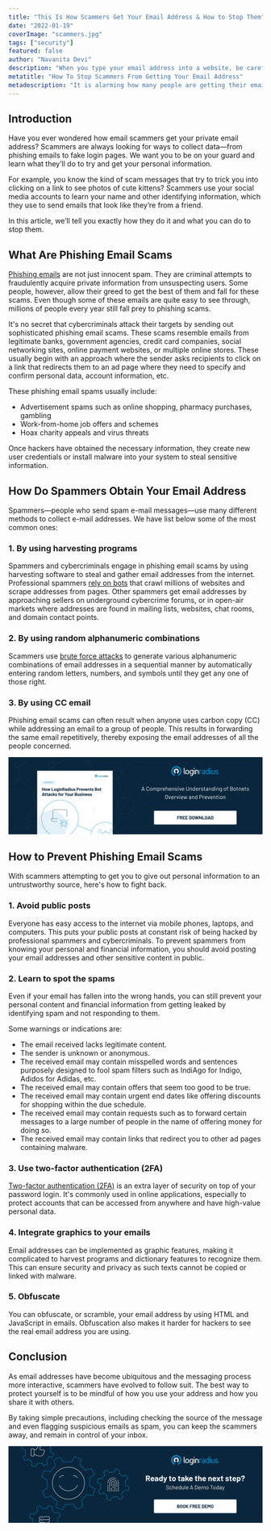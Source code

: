 ```yaml
---
title: "This Is How Scammers Get Your Email Address & How to Stop Them"
date: "2022-01-19"
coverImage: "scammers.jpg"
tags: ["security"]
featured: false
author: "Navanita Devi"
description: "When you type your email address into a website, be careful. You might have just given your email address to a scammer. Sadly, this happens all too often and is one of the main ways scammers harvest email addresses. This blog offers solutions on how to stop it from happening."
metatitle: "How To Stop Scammers From Getting Your Email Address"
metadescription: "It is alarming how many people are getting their email address stolen. This blog covers different methods on how to prevent scammers from stealing email addresses."
---
```


## Introduction

Have you ever wondered how email scammers get your private email address? Scammers are always looking for ways to collect data—from phishing emails to fake login pages. We want you to be on your guard and learn what they’ll do to try and get your personal information.

For example, you know the kind of scam messages that try to trick you into clicking on a link to see photos of cute kittens? Scammers use your social media accounts to learn your name and other identifying information, which they use to send emails that look like they’re from a friend.

In this article, we’ll tell you exactly how they do it and what you can do to stop them.


## What Are Phishing Email Scams

[Phishing emails](https://www.loginradius.com/blog/identity/phishing-for-identity/) are not just innocent spam. They are criminal attempts to fraudulently acquire private information from unsuspecting users. Some people, however, allow their greed to get the best of them and fall for these scams. Even though some of these emails are quite easy to see through, millions of people every year still fall prey to phishing scams.

It's no secret that cybercriminals attack their targets by sending out sophisticated phishing email scams. These scams resemble emails from legitimate banks, government agencies, credit card companies, social networking sites, online payment websites, or multiple online stores. These usually begin with an approach where the sender asks recipients to click on a link that redirects them to an ad page where they need to specify and confirm personal data, account information, etc.

These phishing email spams usually include:



* Advertisement spams such as online shopping, pharmacy purchases, gambling
* Work-from-home job offers and schemes
* Hoax charity appeals and virus threats

Once hackers have obtained the necessary information, they create new user credentials or install malware into your system to steal sensitive information.


## How Do Spammers Obtain Your Email Address

Spammers—people who send spam e-mail messages—use many different methods to collect e-mail addresses. We have list below some of the most common ones: 


### 1. By using harvesting programs

Spammers and cybercriminals engage in phishing email scams by using harvesting software to steal and gather email addresses from the internet. Professional spammers [rely on bots](https://www.loginradius.com/blog/identity/bot-attacks/) that crawl millions of websites and scrape addresses from pages. Other spammers get email addresses by approaching sellers on underground cybercrime forums, or in open-air markets where addresses are found in mailing lists, websites, chat rooms, and domain contact points.


### 2. By using random alphanumeric combinations 

Scammers use [brute force attacks](https://www.loginradius.com/blog/identity/brute-force-lockout/) to generate various alphanumeric combinations of email addresses in a sequential manner by automatically entering random letters, numbers, and symbols until they get any one of those right. 


### 3. By using CC email

Phishing email scams can often result when anyone uses carbon copy (CC) while addressing an email to a group of people. This results in forwarding the same email repetitively, thereby exposing the email addresses of all the people concerned.

[![bot-wp](bot-wp.png)](https://www.loginradius.com/resource/how-loginradius-prevents-bot-attacks/)


## How to Prevent Phishing Email Scams  

With scammers attempting to get you to give out personal information to an untrustworthy source, here's how to fight back.


### 1. Avoid public posts

Everyone has easy access to the internet via mobile phones, laptops, and computers. This puts your public posts at constant risk of being hacked by professional spammers and cybercriminals. To prevent spammers from knowing your personal and financial information, you should avoid posting your email addresses and other sensitive content in public.


### 2. Learn to spot the spams 

Even if your email has fallen into the wrong hands, you can still prevent your personal content and financial information from getting leaked by identifying spam and not responding to them.

Some warnings or indications are:



* The email received lacks legitimate content.
* The sender is unknown or anonymous.
* The received email may contain misspelled words and sentences purposely designed to fool spam filters such as IndiAgo for Indigo, Adidos for Adidas, etc.
* The received email may contain offers that seem too good to be true.
* The received email may contain urgent end dates like offering discounts for shopping within the due schedule.
* The received email may contain requests such as to forward certain messages to a large number of people in the name of offering money for doing so.
* The received email may contain links that redirect you to other ad pages containing malware.


### 3. Use two-factor authentication (2FA)

[Two-factor authentication (2FA)](https://www.loginradius.com/developers/) is an extra layer of security on top of your password login. It's commonly used in online applications, especially to protect accounts that can be accessed from anywhere and have high-value personal data. 


### 4. Integrate graphics to your emails

Email addresses can be implemented as graphic features, making it complicated to harvest programs and dictionary features to recognize them. This can ensure security and privacy as such texts cannot be copied or linked with malware. 


### 5. Obfuscate

You can obfuscate, or scramble, your email address by using HTML and JavaScript in emails. Obfuscation also makes it harder for hackers to see the real email address you are using.


## Conclusion 

As email addresses have become ubiquitous and the messaging process more interactive, scammers have evolved to follow suit. The best way to protect yourself is to be mindful of how you use your address and how you share it with others. 

By taking simple precautions, including checking the source of the message and even flagging suspicious emails as spam, you can keep the scammers away, and remain in control of your inbox.
 



[![LoginRadius Book a Demo](../../assets/book-a-demo-loginradius.png)](https://www.loginradius.com/book-a-demo/)
